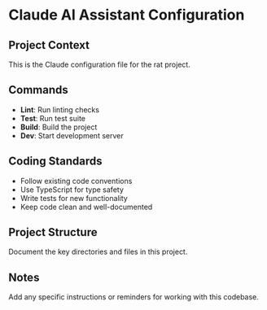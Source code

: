 # Claude AI Assistant Configuration

## Project Context
This is the Claude configuration file for the rat project.

## Commands
- **Lint**: Run linting checks
- **Test**: Run test suite
- **Build**: Build the project
- **Dev**: Start development server

## Coding Standards
- Follow existing code conventions
- Use TypeScript for type safety
- Write tests for new functionality
- Keep code clean and well-documented

## Project Structure
Document the key directories and files in this project.

## Notes
Add any specific instructions or reminders for working with this codebase.